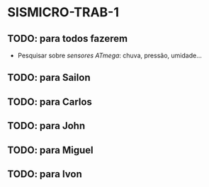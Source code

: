 # SISMICRO-TRAB-1

## TODO: para todos fazerem

- Pesquisar sobre *sensores ATmega*: chuva, pressão, umidade...

## TODO: para Sailon

## TODO: para Carlos 


## TODO: para John 


## TODO: para Miguel 


## TODO: para Ivon


